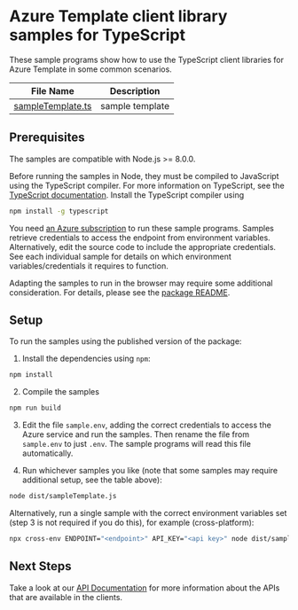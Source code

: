 <!-- The following YAML bit is needed by the docs system to publish the samples online. Uncomment/Update it when the samples can be published publically -->

<!-- ---
page_type: sample
languages:
  - typescript
products:
  - azure
  - azure-template
urlFragment: template-typescript
--- -->

# Azure Template client library samples for TypeScript

These sample programs show how to use the TypeScript client libraries for Azure Template in some common scenarios.

| **File Name**                                           | **Description**                                                                                    |
| ------------------------------------------------------- | -------------------------------------------------------------------------------------------------- |
| [sampleTemplate.ts][sampleTemplate]                     | sample template                                                                                    |

## Prerequisites

The samples are compatible with Node.js >= 8.0.0.

Before running the samples in Node, they must be compiled to JavaScript using the TypeScript compiler. For more information on TypeScript, see the [TypeScript documentation][typescript]. Install the TypeScript compiler using

```bash
npm install -g typescript
```

You need [an Azure subscription][freesub] to run these sample programs. Samples retrieve credentials to access the endpoint from environment variables. Alternatively, edit the source code to include the appropriate credentials. See each individual sample for details on which environment variables/credentials it requires to function.

Adapting the samples to run in the browser may require some additional consideration. For details, please see the [package README][package].

## Setup

To run the samples using the published version of the package:

1. Install the dependencies using `npm`:

```bash
npm install
```

2. Compile the samples

```bash
npm run build
```

3. Edit the file `sample.env`, adding the correct credentials to access the Azure service and run the samples. Then rename the file from `sample.env` to just `.env`. The sample programs will read this file automatically.

4. Run whichever samples you like (note that some samples may require additional setup, see the table above):

```bash
node dist/sampleTemplate.js
```

Alternatively, run a single sample with the correct environment variables set (step 3 is not required if you do this), for example (cross-platform):

```bash
npx cross-env ENDPOINT="<endpoint>" API_KEY="<api key>" node dist/sampleTemplate.js
```

## Next Steps

Take a look at our [API Documentation][apiref] for more information about the APIs that are available in the clients.

<!-- update location to the one in master after merging -->
[sampleTemplate]: https://github.com/deyaaeldeen/azure-sdk-for-js/blob/update-template/sdk/template/template/samples/typescript/src/sampleTemplate.ts
[apiref]: https://docs.microsoft.com/javascript/api
[freesub]: https://azure.microsoft.com/free/
[package]: https://github.com/Azure/azure-sdk-for-js/tree/master/sdk/template/template/README.md
[typescript]: https://www.typescriptlang.org/docs/home.html
